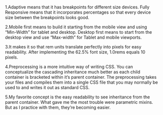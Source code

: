 1.Adaptive means that it has breakpoints for different size devices. Fully Responsive means that it incorporates percentages so that every device size between the breakpoints looks good.

2.Mobile first means to build it starting from the mobile view and using “Min-Width” for tablet and desktop. Desktop first means to start from the desktop view and use “Max-width” for Tablet and mobile viewports.

3.It makes it so that rem units translate perfectly into pixels for easy readability. After implementing the 62.5% font size, 1.0rems equals 10 pixels.

4.Preprocessing is a more intuitive way of writing CSS. You can conceptualize the cascading inheritance much better as each child container is bracketed within it’s parent container. The preprocessing takes your files and compiles them into a single CSS file that you may normally be used to and writes it out as standard CSS.

5.My favorite concept is the easy readability to see inheritance from the parent container. What gave me the most trouble were parametric mixins. But as I practice with them, they’re becoming easier.
